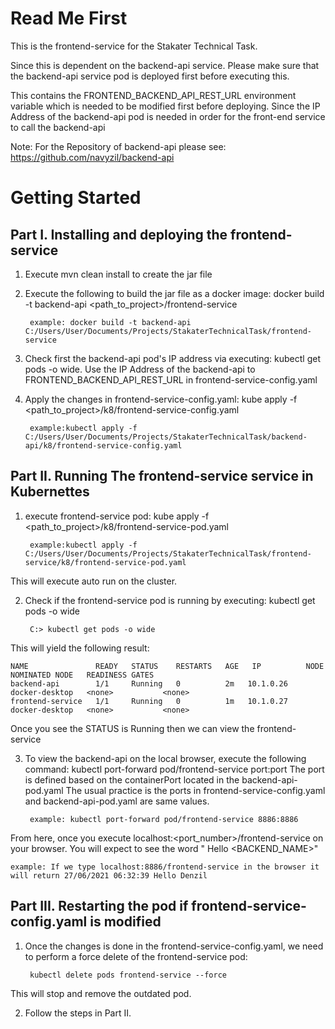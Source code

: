 # Read Me First
This is the frontend-service for the Stakater Technical Task.

Since this is dependent on the backend-api service. Please make sure that the backend-api service pod is deployed first 
before executing this.

This contains the FRONTEND_BACKEND_API_REST_URL environment variable which is needed to be modified first before deploying. 
Since the IP Address of the backend-api pod is needed in order for the front-end service to call
the backend-api

Note: For the Repository of backend-api please see: https://github.com/navyzil/backend-api

# Getting Started
## Part I. Installing and deploying the frontend-service
1. Execute mvn clean install to create the jar file

2. Execute the following to build the jar file as a docker image: docker build -t backend-api <path_to_project>/frontend-service

        example: docker build -t backend-api C:/Users/User/Documents/Projects/StakaterTechnicalTask/frontend-service

3. Check first the backend-api pod's IP address via executing: kubectl get pods -o wide. 
   Use the IP Address of the backend-api to FRONTEND_BACKEND_API_REST_URL in frontend-service-config.yaml
   

4. Apply the changes in frontend-service-config.yaml: kube apply -f <path_to_project>/k8/frontend-service-config.yaml

        example:kubectl apply -f C:/Users/User/Documents/Projects/StakaterTechnicalTask/backend-api/k8/frontend-service-config.yaml


## Part II. Running The frontend-service service in Kubernettes
1. execute frontend-service pod: kube apply -f <path_to_project>/k8/frontend-service-pod.yaml

        example:kubectl apply -f C:/Users/User/Documents/Projects/StakaterTechnicalTask/frontend-service/k8/frontend-service-pod.yaml
This will execute auto run on the cluster.

2. Check if the frontend-service pod is running by executing: kubectl get pods -o wide

        C:> kubectl get pods -o wide

This will yield the following result:

    NAME               READY   STATUS    RESTARTS   AGE   IP          NODE             NOMINATED NODE   READINESS GATES
    backend-api        1/1     Running   0          2m   10.1.0.26   docker-desktop   <none>           <none>
    frontend-service   1/1     Running   0          1m   10.1.0.27   docker-desktop   <none>           <none>

Once you see the STATUS is Running then we can view the frontend-service    

3. To view the backend-api on the local browser, execute the following command: kubectl port-forward pod/frontend-service port:port
   The port is defined based on the containerPort located in the backend-api-pod.yaml The usual practice is the ports in frontend-service-config.yaml and backend-api-pod.yaml are same values.

        example: kubectl port-forward pod/frontend-service 8886:8886
From here, once you execute localhost:<port_number>/frontend-service on your browser. You will expect to see the word "<Date Time> Hello <BACKEND_NAME>"

    example: If we type localhost:8886/frontend-service in the browser it will return 27/06/2021 06:32:39 Hello Denzil

## Part III. Restarting the pod if frontend-service-config.yaml is modified
1. Once the changes is done in the frontend-service-config.yaml, we need to perform a force delete of the frontend-service pod:

        kubectl delete pods frontend-service --force
This will stop and remove the outdated pod.

2. Follow the steps in Part II.
    
